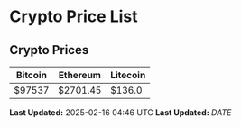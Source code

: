 # Crypto Price List

## Crypto Prices
| Bitcoin | Ethereum | Litecoin |
| ------- | -------- | -------- |
| $97537 | $2701.45 | $136.0 |
**Last Updated:** 2025-02-16 04:46 UTC
**Last Updated:** $DATE$
